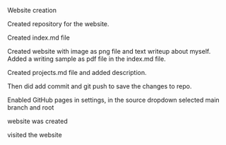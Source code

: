 Website creation

Created repository for the website.

Created index.md file

Created website with image as png file and text writeup about myself. Added a writing sample as pdf file in the index.md file.

Created projects.md file and added description.

Then did add commit and git push to save the changes to repo.

Enabled GitHub pages in settings, in the source dropdown selected main branch and root

website was created

visited the website
